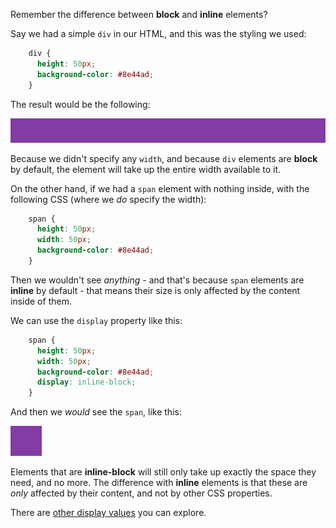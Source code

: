 Remember the difference between **block** and **inline** elements?

Say we had a simple `div` in our HTML, and this was the styling we used:

```css
    div {
      height: 50px;
      background-color: #8e44ad;
    }
```
  
The result would be the following:

![.guides/img/PROD_A323-0](./img/PROD_A323-0.png)

Because we didn't specify any `width`, and because `div` elements are **block** by default, the element will take up the entire width available to it.  

On the other hand, if we had a `span` element with nothing inside, with the following CSS (where we _do_ specify the width):
```css
    span {
      height: 50px;
      width: 50px;
      background-color: #8e44ad;
    }
```
Then we wouldn't see _anything_ - and that's because `span` elements are **inline** by default - that means their size is only affected by the content inside of them.

We can use the `display` property like this:
```css
    span {
      height: 50px;
      width: 50px;
      background-color: #8e44ad;
      display: inline-block;
    }
```
And then we _would_ see the `span`, like this:


![.guides/img/PROD_A323-1](./img/PROD_A323-1.png)

Elements that are **inline-block** will still only take up exactly the space they need, and no more. The difference with **inline** elements is that these are _only_ affected by their content, and not by other CSS properties. 

There are [other display values](https://www.w3schools.com/cssref/pr_class_display.asp) you can explore.